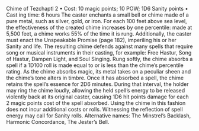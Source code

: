 Chime of Tezchaptl 2
• Cost:  10 magic points; 10 POW; 1D6 Sanity points
•
 Cast
ing time: 6 hours
The caster enchants a small bell or chime made of a pure 
metal, such as silver, gold, or iron. For each 100 feet above sea 
level, the effectiveness of the created chime increases by one 
percentile: made at 5,500 feet, a chime works 55% of the time 
it is rung. Additionally, the caster must enact the Unspeakable 
Promise (page 182), imperiling his or her Sanity and life.
The resulting chime defends against many spells that require 
song or musical instruments in their casting, for example: Free 
Hastur, Song of Hastur, Dampen Light, and Soul Singing. 
Rung softly, the chime absorbs a spell if a 1D100 roll is 
made equal to or is less than the chime’s percentile rating. 
As the chime absorbs magic, its metal takes on a peculiar 
sheen and the chime’s tone alters in timbre. Once it has 
absorbed a spell, the chime retains the spell’s essence for 
2D6 minutes. During that interval, the holder may ring 
the chime loudly, allowing the held spell’s energy to be 
released violently back at its original caster, causing 1D6 
hit points damage for each 2 magic points cost of the spell 
absorbed. Using the chime in this fashion does not incur 
additional costs or rolls. Witnessing the reflection of spell 
energy may call for Sanity rolls.
Alternative names: The Minstrel’s Backlash, Harmonic 
Concordance, The Jester’s Bell.
 
